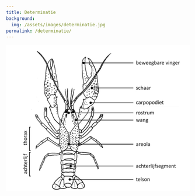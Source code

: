 ```yaml
---
title: Determinatie
background:
  img: /assets/images/determinatie.jpg
permalink: /determinatie/
---
```


![alt text](/assets/images/morfologie_cor.jpg)
